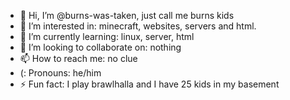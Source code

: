 - 👋 Hi, I’m @burns-was-taken, just call me burns kids
- 👀 I’m interested in: minecraft, websites, servers and html.
- 🌱 I’m currently learning: linux, server, html
- 💞️ I’m looking to collaborate on: nothing
- 📫 How to reach me: no clue
- (: Pronouns: he/him
- ⚡ Fun fact: I play brawlhalla and I have 25 kids in my basement

<!---
burns-was-taken/burns-was-taken is a ✨ special ✨ repository because its `README.md` (this file) appears on your GitHub profile.
You can click the Preview link to take a look at your changes.
--->
